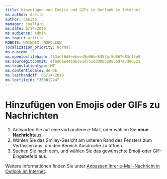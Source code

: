 ```yaml
---
title: Hinzufügen von Emojis und GIFs in Outlook im Internet
ms.author: daeite
author: daeite
manager: joallard
ms.date: 6/14/2019
ms.audience: Admin
ms.topic: article
ROBOTS: NOINDEX, NOFOLLOW
localization_priority: Normal
ms.custom: ''
ms.openlocfilehash: 463aef6d5eebee49e06be8453bf5d667e83cf5e0
ms.sourcegitcommit: efed0ae44bd6c61d751dd008b2885bd7e7d86521
ms.translationtype: MT
ms.contentlocale: de-DE
ms.lasthandoff: 06/14/2019
ms.locfileid: "35001224"
---
```

# <a name="add-emojis-or-gifs-to-messages"></a>Hinzufügen von Emojis oder GIFs zu Nachrichten

1. Antworten Sie auf eine vorhandene e-Mail, oder wählen Sie **neue Nachricht**aus.
1. Wählen Sie das Smiley-Gesicht am unteren Rand des Fensters zum Verfassen aus, um den Bereich Ausdrücke zu öffnen.
1. Suchen Sie nach dem, und wählen Sie das gewünschte Emoji-oder GIF-Eingabefeld aus.

Weitere Informationen finden Sie unter [Anpassen Ihrer e-Mail-Nachricht in Outlook im Internet](https://support.office.com/article/079442eb-6b41-4ff5-b6e0-a83d3967ac41).